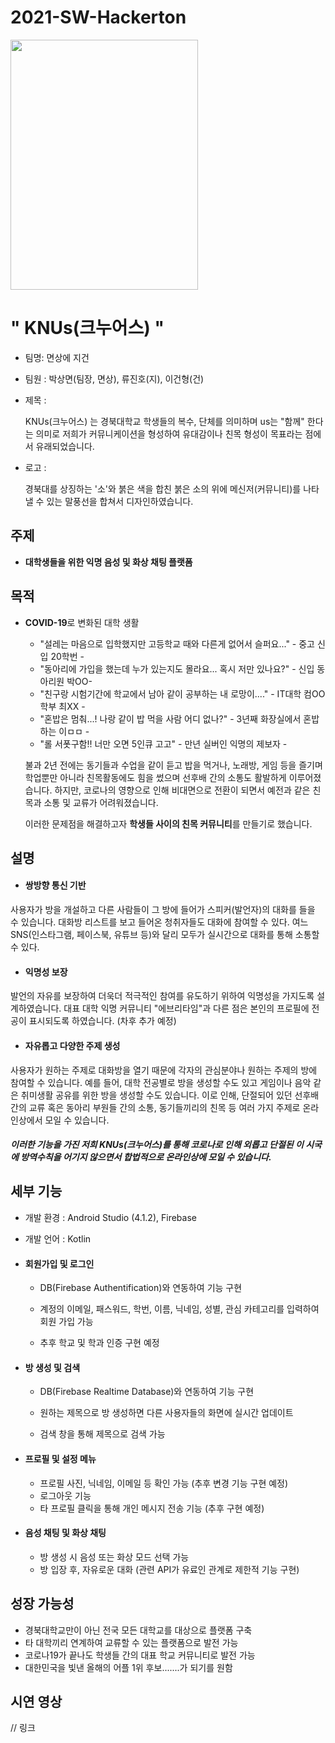 # 2021-SW-Hackerton

<img src="https://user-images.githubusercontent.com/42195466/126633147-ba3dd6ea-4479-4700-9a3a-285c57d62ace.PNG" width="300px" height="400px">

# " KNUs(크누어스) "

- 팀명: 면상에 지건

- 팀원 : 박상면(팀장, 면상), 류진호(지), 이건형(건)

- 제목 : 

  KNUs(크누어스) 는 경북대학교 학생들의 복수, 단체를 의미하며 us는 "함께" 한다는 의미로 저희가 커뮤니케이션을 형성하여 유대감이나 친목 형성이 목표라는 점에서 유래되었습니다.

- 로고 : 

  경북대를 상징하는 '소'와 붉은 색을 합친 붉은 소의 위에 메신저(커뮤니티)를 나타낼 수 있는 말풍선을 합쳐서 디자인하였습니다.

## 주제

- **대학생들을 위한 익명 음성 및 화상 채팅 플랫폼**

## 목적

- **COVID-19**로 변화된 대학 생활

  - "설레는 마음으로 입학했지만 고등학교 때와 다른게 없어서 슬퍼요..." - 중고 신입 20학번 -
  - "동아리에 가입을 했는데 누가 있는지도 몰라요... 혹시 저만 있나요?" - 신입 동아리원 박OO-
  - "친구랑 시험기간에 학교에서 남아 같이 공부하는 내 로망이...." - IT대학 컴OO학부 최XX -
  - "혼밥은 멈춰...! 나랑 같이 밥 먹을 사람 어디 없나?" - 3년째 화장실에서 혼밥하는 이ㅁㅁ -
  - "롤 서폿구함!! 너만 오면 5인큐 고고" - 만년 실버인 익명의 제보자 -

  

  불과 2년 전에는 동기들과 수업을 같이 듣고 밥을 먹거나, 노래방, 게임 등을 즐기며 학업뿐만 아니라 친목활동에도 힘을 썼으며 선후배 간의 소통도 활발하게 이루어졌습니다.
  하지만, 코로나의 영향으로 인해 비대면으로 전환이 되면서 예전과 같은 친목과 소통 및 교류가 어려워졌습니다.

  이러한 문제점을 해결하고자 **학생들 사이의 친목 커뮤니티**를 만들기로 했습니다. 

## 설명

- #### 쌍방향 통신 기반

사용자가 방을 개설하고 다른 사람들이 그 방에 들어가 스피커(발언자)의 대화를 들을 수 있습니다.  대화방 리스트를 보고 들어온 청취자들도 대화에 참여할 수 있다. 여느 SNS(인스타그램, 페이스북, 유튜브 등)와 달리 모두가 실시간으로 대화를 통해 소통할 수 있다.

- #### 익명성 보장

발언의 자유를 보장하여 더욱더 적극적인 참여를 유도하기 위하여 익명성을 가지도록 설계하였습니다. 대표 대학 익명 커뮤니티 "에브리타임"과 다른 점은 본인의 프로필에 전공이 표시되도록 하였습니다. (차후 추가 예정)

- #### 자유롭고 다양한 주제 생성

사용자가 원하는 주제로 대화방을 열기 때문에 각자의 관심분야나 원하는 주제의 방에 참여할 수 있습니다. 예를 들어, 대학 전공별로 방을 생성할 수도 있고 게임이나 음악 같은 취미생활 공유를 위한 방을 생성할 수도 있습니다. 이로 인해, 단절되어 있던 선후배 간의 교류 혹은 동아리 부원들 간의 소통, 동기들끼리의 친목 등 여러 가지 주제로 온라인상에서 모일 수 있습니다.

##### 이러한 기능을 가진 저희 KNUs(크누어스)를 통해 코로나로 인해 외롭고 단절된 이 시국에 방역수칙을 어기지 않으면서 합법적으로 온라인상에 모일 수 있습니다.

## 세부 기능

- 개발 환경 : Android Studio (4.1.2), Firebase
- 개발 언어 : Kotlin

- #### 회원가입 및 로그인

  - DB(Firebase Authentification)와 연동하여 기능 구현

  - 계정의 이메일, 패스워드, 학번, 이름, 닉네임, 성별, 관심 카테고리를 입력하여 회원 가입 가능
  - 추후 학교 및 학과 인증 구현 예정

- #### 방 생성 및 검색

  - DB(Firebase Realtime Database)와 연동하여 기능 구현

  - 원하는 제목으로 방 생성하면 다른 사용자들의 화면에 실시간 업데이트

  - 검색 창을 통해 제목으로 검색 가능

- #### 프로필 및 설정 메뉴

  - 프로필 사진, 닉네임, 이메일 등 확인 가능 (추후 변경 기능 구현 예정)
  - 로그아웃 기능
  - 타 프로필 클릭을 통해 개인 메시지 전송 기능 (추후 구현 예정)

- #### 음성 채팅 및 화상 채팅

  - 방 생성 시 음성 또는 화상 모드 선택 가능
  - 방 입장 후, 자유로운 대화 (관련 API가 유료인 관계로 제한적 기능 구현)

## 성장 가능성

- 경북대학교만이 아닌 전국 모든 대학교를 대상으로 플랫폼 구축
- 타 대학끼리 연계하여 교류할 수 있는 플랫폼으로 발전 가능
- 코로나19가 끝나도 학생들 간의 대표 학교 커뮤니티로 발전 가능
- 대한민국을 빛낸 올해의 어플 1위 후보.......가 되기를 원함

## 시연 영상

 // 링크
